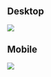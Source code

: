 ## Desktop
![](https://res.cloudinary.com/codelifings/image/upload/v1594185992/Capture2_verzds.png)

## Mobile
![](https://res.cloudinary.com/codelifings/image/upload/v1594185990/Capture_pwbesd.png)
